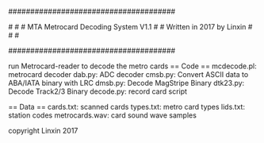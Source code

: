  \#\#\#\#\#\#\#\#\#\#\#\#\#\#\#\#\#\#\#\#\#\#\#\#\#\#\#\#\#\#\#\#\#\#\#\#\#\#

\#                                      \#
\#  MTA Metrocard Decoding System V1.1  \#
\#       Written in 2017 by Linxin      \#
\#                                      \#

 \#\#\#\#\#\#\#\#\#\#\#\#\#\#\#\#\#\#\#\#\#\#\#\#\#\#\#\#\#\#\#\#\#\#\#\#\#\#


run Metrocard-reader to decode the metro cards
== Code ==
mcdecode.pl: metrocard decoder 
dab.py: ADC decoder
cmsb.py: Convert ASCII data to ABA/IATA binary with LRC
dmsb.py: Decode MagStripe Binary
dtk23.py: Decode Track2/3 Binary
decode.py: record card script

== Data ==
cards.txt: scanned cards
types.txt: metro card types
lids.txt: station codes
metrocards.wav: card sound wave samples





copyright Linxin 2017

